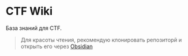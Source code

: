 # CTF Wiki

База знаний для CTF.

> Для красоты чтения, рекомендую клонировать репозиторй и открыть его через [Obsidian](https://obsidian.md/download)
